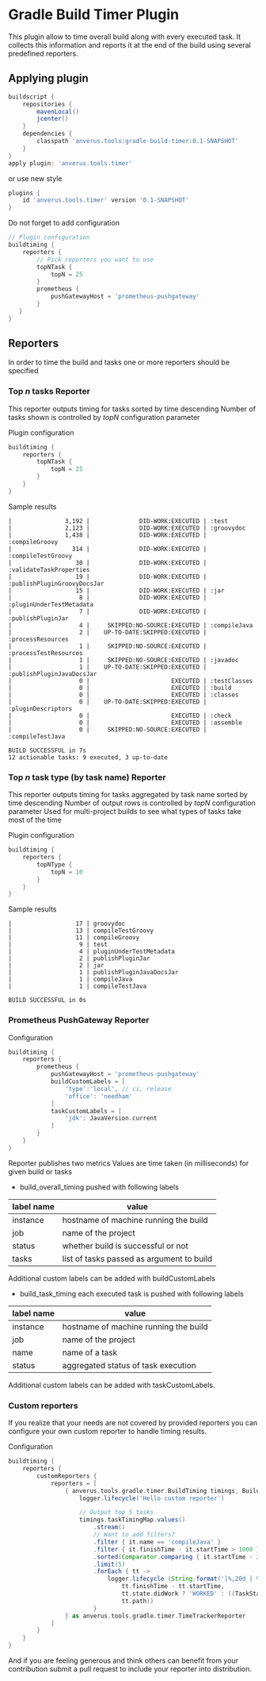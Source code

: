 # Gradle Build Timer Plugin

This plugin allow to time overall build along with every executed task. It collects this information and reports it at the end of the build using several predefined reporters.

## Applying plugin
```groovy
buildscript {
    repositories {
        mavenLocal()
        jcenter()
    }
    dependencies {
        classpath 'anverus.tools:gradle-build-timer:0.1-SNAPSHOT'
    }
}
apply plugin: 'anverus.tools.timer'
```
or use new style 
```groovy
plugins {
    id 'anverus.tools.timer' version '0.1-SNAPSHOT'
}
```
Do not forget to add configuration
```groovy
// Plugin configuration 
buildtiming {
    reporters {
        // Pick reporters you want to use
        topNTask {
            topN = 25
        }
        prometheus {
            pushGatewayHost = 'prometheus-pushgateway'
        }
   }
}
```

## Reporters
In order to time the build and tasks one or more reporters should be specified

### Top *n* tasks Reporter
This reporter outputs timing for tasks sorted by time descending
Number of tasks shown is controlled by *topN* configuration parameter 

Plugin configuration
```groovy
buildtiming {
    reporters {
        topNTask {
            topN = 25
        }
    }
}
```

Sample results
```text
|               3,192 |              DID-WORK:EXECUTED | :test
|               2,123 |              DID-WORK:EXECUTED | :groovydoc
|               1,438 |              DID-WORK:EXECUTED | :compileGroovy
|                 314 |              DID-WORK:EXECUTED | :compileTestGroovy
|                  30 |              DID-WORK:EXECUTED | :validateTaskProperties
|                  19 |              DID-WORK:EXECUTED | :publishPluginGroovyDocsJar
|                  15 |              DID-WORK:EXECUTED | :jar
|                   8 |              DID-WORK:EXECUTED | :pluginUnderTestMetadata
|                   7 |              DID-WORK:EXECUTED | :publishPluginJar
|                   4 |     SKIPPED:NO-SOURCE:EXECUTED | :compileJava
|                   2 |    UP-TO-DATE:SKIPPED:EXECUTED | :processResources
|                   1 |     SKIPPED:NO-SOURCE:EXECUTED | :processTestResources
|                   1 |     SKIPPED:NO-SOURCE:EXECUTED | :javadoc
|                   1 |    UP-TO-DATE:SKIPPED:EXECUTED | :publishPluginJavaDocsJar
|                   0 |                       EXECUTED | :testClasses
|                   0 |                       EXECUTED | :build
|                   0 |                       EXECUTED | :classes
|                   0 |    UP-TO-DATE:SKIPPED:EXECUTED | :pluginDescriptors
|                   0 |                       EXECUTED | :check
|                   0 |                       EXECUTED | :assemble
|                   0 |     SKIPPED:NO-SOURCE:EXECUTED | :compileTestJava

BUILD SUCCESSFUL in 7s
12 actionable tasks: 9 executed, 3 up-to-date

``` 
### Top *n* task type (by task name) Reporter
This reporter outputs timing for tasks aggregated by task name sorted by time descending
Number of output rows is controlled by *topN* configuration parameter
Used for multi-project builds to see what types of tasks take most of the time 

Plugin configuration
```groovy
buildtiming {
    reporters {
        topNType {
            topN = 10
        }
    }
}
```
Sample results
```text
|                  17 | groovydoc
|                  13 | compileTestGroovy
|                  11 | compileGroovy
|                   9 | test
|                   4 | pluginUnderTestMetadata
|                   2 | publishPluginJar
|                   2 | jar
|                   1 | publishPluginJavaDocsJar
|                   1 | compileJava
|                   1 | compileTestJava

BUILD SUCCESSFUL in 0s

```
### Prometheus PushGateway Reporter
Configuration
```groovy
buildtiming {
    reporters {
        prometheus {
            pushGatewayHost = 'prometheus-pushgateway'
            buildCustomLabels = [
                'type':'local', // ci, release
                'office': 'needham'
            ]
            taskCustomLabels = [
                'jdk': JavaVersion.current
            ]
        }
    }
}
```
Reporter publishes two metrics
Values are time taken (in milliseconds) for given build or tasks

* build_overall_timing pushed with following labels 

label name | value
---------- | -----
instance | hostname of machine running the build
job | name of the project
status | whether build is successful or not
tasks | list of tasks passed as argument to build

Additional custom labels can be added with buildCustomLabels

* build_task_timing each executed task is pushed with following labels

label name | value
---------- | -----
instance | hostname of machine running the build
job | name of the project
name | name of a task
status | aggregated status of task execution

Additional custom labels can be added with taskCustomLabels.

### Custom reporters
If you realize that your needs are not covered by provided reporters you can configure your own custom reporter to handle timing results.

Configuration
```groovy
buildtiming {
    reporters {
        customReporters {
            reporters = [
                { anverus.tools.gradle.timer.BuildTiming timings, BuildResult result, Logger logger ->
                    logger.lifecycle('Hello custom reporter')

                    // Output top 5 tasks 
                    timings.taskTimingMap.values()
                        .stream()
                        // Want to add filters?
                        .filter { it.name == 'compileJava' }
                        .filter { it.finishTime - it.startTime > 1000 }
                        .sorted(Comparator.comparing { it.startTime - it.finishTime })
                        .limit(5)
                        .forEach { tt ->
                            logger.lifecycle (String.format('|%,20d | %10s | %s',
                                tt.finishTime - tt.startTime,
                                tt.state.didWork ? 'WORKED' : ((TaskStateInternal)tt.state).fromCache ? 'FROM-CACHE' : tt.state.upToDate ? 'UP-TO-DATE' : 'MEH',
                                tt.path))
                        }
                } as anverus.tools.gradle.timer.TimeTrackerReporter
            ]
        }
    }
}
```

And if you are feeling generous and think others can benefit from your contribution submit a pull request to include your reporter into distribution.
